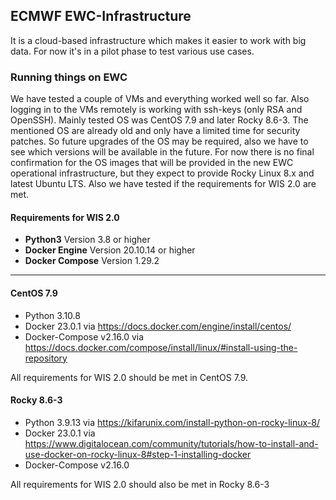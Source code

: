 ## ECMWF EWC-Infrastructure

It is a cloud-based infrastructure which makes it easier to work with big data.
For now it's in a pilot phase to test various use cases.

### Running things on EWC

We have tested a couple of VMs and everything worked well so far. Also logging in to the VMs remotely is working with ssh-keys (only RSA and OpenSSH).
Mainly tested OS was CentOS 7.9 and later Rocky 8.6-3.
The mentioned OS are already old and only have a limited time for security patches.
So future upgrades of the OS may be required, also we have to see which versions will be available in the future.
For now there is no final confirmation for the OS images that will be provided in the new EWC operational infrastructure, but they expect to provide Rocky Linux 8.x and latest Ubuntu LTS.
Also we have tested if the requirements for WIS 2.0 are met.

#### Requirements for WIS 2.0

* __Python3__ Version 3.8 or higher
* __Docker Engine__ Version 20.10.14 or higher
* __Docker Compose__ Version 1.29.2

---

#### CentOS 7.9

* Python 3.10.8
* Docker 23.0.1 via https://docs.docker.com/engine/install/centos/
* Docker-Compose v2.16.0 via https://docs.docker.com/compose/install/linux/#install-using-the-repository

All requirements for WIS 2.0 should be met in CentOS 7.9.

#### Rocky 8.6-3

* Python 3.9.13 via https://kifarunix.com/install-python-on-rocky-linux-8/
* Docker 23.0.1 via https://www.digitalocean.com/community/tutorials/how-to-install-and-use-docker-on-rocky-linux-8#step-1-installing-docker
* Docker-Compose v2.16.0

All requirements for WIS 2.0 should also be met in Rocky 8.6-3
